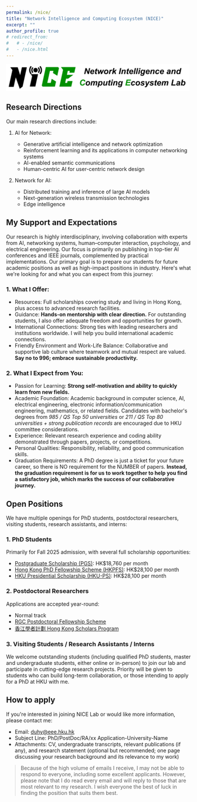 ```yaml
---
permalink: /nice/
title: "Network Intelligence and Computing Ecosystem (NICE)"
excerpt: ""
author_profile: true
# redirect_from: 
#   # - /nice/
#   - /nice.html
---
```


<img src='/images/NICE.png' width = "500"><br/>

## Research Directions

Our main research directions include:

1. AI for Network:
   - Generative artificial intelligence and network optimization
   - Reinforcement learning and its applications in computer networking systems
   - AI-enabled semantic communications
   - Human-centric AI for user-centric network design

2. Network for AI:
   - Distributed training and inference of large AI models
   - Next-generation wireless transmission technologies
   - Edge intelligence

## My Support and Expectations
Our research is highly interdisciplinary, involving collaboration with experts from AI, networking systems, human–computer interaction, psychology, and electrical engineering. Our focus is primarily on publishing in top-tier AI conferences and IEEE journals, complemented by practical implementations. Our primary goal is to prepare our students for future academic positions as well as high-impact positions in industry. Here's what we're looking for and what you can expect from this journey:

### 1. What I Offer:
- Resources: Full scholarships covering study and living in Hong Kong, plus access to advanced research facilities.
- Guidance: **Hands-on mentorship with clear direction.** For outstanding students, I also offer adequate freedom and opportunities for growth.
- International Connections: Strong ties with leading researchers and institutions worldwide. I will help you build international academic connections.
- Friendly Environment and Work-Life Balance: Collaborative and supportive lab culture where teamwork and mutual respect are valued. **Say no to 996; embrace sustainable productivity.**

### 2. What I Expect from You:
- Passion for Learning: **Strong self-motivation and ability to quickly learn from new fields.**
- Academic Foundation: Academic background in computer science, AI, electrical engineering, electronic information/communication engineering, mathematics, or related fields. Candidates with bachelor's degrees from <i>985 / QS Top 50 universities</i> or <i>211 / QS Top 80 universities + strong publication records</i> are encouraged due to HKU committee considerations.
- Experience: Relevant research experience and coding ability demonstrated through papers, projects, or competitions.
- Personal Qualities: Responsibility, reliability, and good communication skills.
- Graduation Requirements: A PhD degree is just a ticket for your future career, so there is NO requirement for the NUMBER of papers. **Instead, the graduation requirement is for us to work together to help you find a satisfactory job, which marks the success of our collaborative journey.** 

## Open Positions

We have multiple openings for PhD students, postdoctoral researchers, visiting students, research assistants, and interns:

### 1. PhD Students

Primarily for Fall 2025 admission, with several full scholarship opportunities:
- [Postgraduate Scholarship (PGS)](https://gradsch.hku.hk/prospective_students/fees_scholarships_and_financial_support/postgraduate_scholarships): HK$18,760 per month
- [Hong Kong PhD Fellowship Scheme (HKPFS)](https://gradsch.hku.hk/prospective_students/fees_scholarships_and_financial_support/hong_kong_phd_fellowship_scheme): HK$28,100 per month
- [HKU Presidential Scholarship (HKU-PS)](https://gradsch.hku.hk/prospective_students/fees_scholarships_and_financial_support/hku_presidential_phd_scholar_programme): HK$28,100 per month

### 2. Postdoctoral Researchers

Applications are accepted year-round:
- Normal track
- [RGC Postdoctoral Fellowship Scheme](https://www.ugc.edu.hk/eng/rgc/funding_opport/pdfs/)
- [香江學者計劃 Hong Kong Scholars Program](https://www.hkscholars.org/)

### 3. Visiting Students / Research Assistants / Interns

We welcome outstanding students (including qualified PhD students, master and undergraduate students, either online or in-person) to join our lab and participate in cutting-edge research projects. Priority will be given to students who can build long-term collaboration, or those intending to apply for a PhD at HKU with me.

## How to apply

If you're interested in joining NICE Lab or would like more information, please contact me:
- Email: duhy@eee.hku.hk
- Subject Line: PhD/PostDoc/RA/xx Application-University-Name
- Attachments: CV, undergraduate transcripts, relevant publications (if any), and research statement (optional but recommended; one page discussing your research background and its relevance to my work)

>Because of the high volume of emails I receive, I may not be able to respond to everyone, including some excellent applicants. However, please note that I do read every email and will reply to those that are most relevant to my research. I wish everyone the best of luck in finding the position that suits them best.
